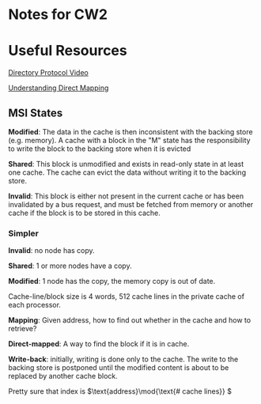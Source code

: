 # Notes for CW2

# Useful Resources

[Directory Protocol Video](https://www.youtube.com/watch?v=rTnp1PdTE4k&ab_channel=Prof.Dr.BenH.Juurlink)

[Understanding Direct Mapping](https://www.youtube.com/watch?v=pSarQQTJbDA&ab_channel=PacketPrep)

## MSI States

**Modified**: The data in the cache is then inconsistent with the backing store (e.g. memory). A cache with a block in the "M" state has the responsibility to write the block to the backing store when it is evicted

**Shared**: This block is unmodified and exists in read-only state in at least one cache. The cache can evict the data without writing it to the backing store.

**Invalid**: This block is either not present in the current cache or has been invalidated by a bus request, and must be fetched from memory or another cache if the block is to be stored in this cache.

### Simpler

**Invalid**: no node has copy.

**Shared**: 1 or more nodes have a copy.

**Modified**: 1 node has the copy, the memory copy is out of date.

Cache-line/block size is 4 words, 512 cache lines in the private cache of each processor. 

**Mapping**: Given address, how to find out whether in the cache and how to retrieve?

**Direct-mapped**: A way to find the block if it is in cache. 

**Write-back**: initially, writing is done only to the cache. The write to the backing store is postponed until the modified content is about to be replaced by another cache block.



Pretty sure that index is $\text{address}\mod{\text{# cache lines}}  $

